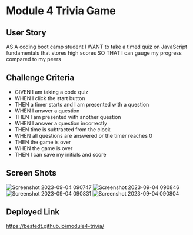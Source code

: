 # Module 4 Trivia Game

## User Story
AS A coding boot camp student
I WANT to take a timed quiz on JavaScript fundamentals that stores high scores
SO THAT I can gauge my progress compared to my peers

## Challenge Criteria 
- GIVEN I am taking a code quiz
- WHEN I click the start button
- THEN a timer starts and I am presented with a question
- WHEN I answer a question
- THEN I am presented with another question
- WHEN I answer a question incorrectly
- THEN time is subtracted from the clock
- WHEN all questions are answered or the timer reaches 0
- THEN the game is over
- WHEN the game is over
- THEN I can save my initials and score

## Screen Shots 
![Screenshot 2023-09-04 090747](https://github.com/bestedt/module4-trivia/assets/139821441/c4234f67-3a1c-4ada-884e-ab7c7322addd)
![Screenshot 2023-09-04 090846](https://github.com/bestedt/module4-trivia/assets/139821441/de931643-c417-4620-9783-6bf2b0291cf6)
![Screenshot 2023-09-04 090831](https://github.com/bestedt/module4-trivia/assets/139821441/6fbd118b-5f5f-4e5c-9c90-5e543b33dfc2)
![Screenshot 2023-09-04 090804](https://github.com/bestedt/module4-trivia/assets/139821441/d7219e3d-c652-40b8-a280-046db33d4ce3)

## Deployed Link

https://bestedt.github.io/module4-trivia/
